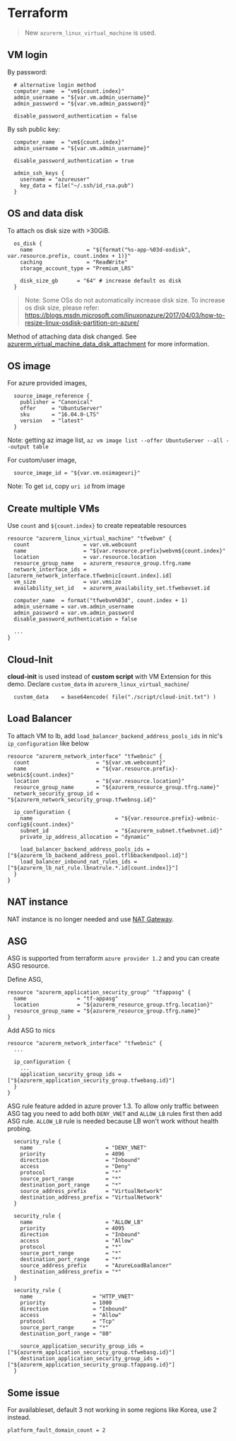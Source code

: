 # Terraform

> New `azurerm_linux_virtual_machine` is used.

## VM login

By password:

```
  # alternative login method
  computer_name  = "vm${count.index}"
  admin_username = "${var.vm.admin_username}"
  admin_password = "${var.vm.admin_password}"

  disable_password_authentication = false
```

By ssh public key:

```
  computer_name  = "vm${count.index}"
  admin_username = "${var.vm.admin_username}"

  disable_password_authentication = true

  admin_ssh_keys {
    username = "azureuser"
    key_data = file("~/.ssh/id_rsa.pub")
  }
```

## OS and data disk

To attach os disk size with >30GiB.

```
  os_disk {
    name                 = "${format("%s-app-%03d-osdisk", var.resource.prefix, count.index + 1)}"
    caching              = "ReadWrite"
    storage_account_type = "Premium_LRS"

    disk_size_gb      = "64" # increase default os disk
  }
```

> Note: Some OSs do not automatically increase disk size. To increase os disk size, please refer: https://blogs.msdn.microsoft.com/linuxonazure/2017/04/03/how-to-resize-linux-osdisk-partition-on-azure/

Method of attaching data disk changed. See [azurerm_virtual_machine_data_disk_attachment](https://www.terraform.io/docs/providers/azurerm/r/virtual_machine_data_disk_attachment.html) for more information.

## OS image

For azure provided images,

```
  source_image_reference {
    publisher = "Canonical"
    offer     = "UbuntuServer"
    sku       = "16.04.0-LTS"
    version   = "latest"
  }
```

Note: getting az image list, `az vm image list --offer UbuntuServer --all --output table `

For custom/user image,

```
  source_image_id = "${var.vm.osimageuri}"
```  

Note: To get `id`, copy `uri id` from image

## Create multiple VMs

Use `count` and `${count.index}` to create repeatable resources

```
resource "azurerm_linux_virtual_machine" "tfwebvm" {
  count                 = var.vm.webcount
  name                  = "${var.resource.prefix}webvm${count.index}"
  location              = var.resource.location
  resource_group_name   = azurerm_resource_group.tfrg.name
  network_interface_ids = [azurerm_network_interface.tfwebnic[count.index].id]
  vm_size               = var.vmsize
  availability_set_id   = azurerm_availability_set.tfwebavset.id

  computer_name  = format("tfwebvm%03d", count.index + 1)
  admin_username = var.vm.admin_username
  admin_password = var.vm.admin_password
  disable_password_authentication = false

  ...
}
```

## Cloud-Init

__cloud-init__ is used instead of __custom script__ with VM Extension for this demo. Declare `custom_data` in `azurerm_linux_virtual_machine`/

```
  custom_data    = base64encode( file("./script/cloud-init.txt") )
```

## Load Balancer

To attach VM to lb, add `load_balancer_backend_address_pools_ids` in nic's `ip_configuration` like below

```
resource "azurerm_network_interface" "tfwebnic" {
  count                     = "${var.vm.webcount}"
  name                      = "${var.resource.prefix}-webnic${count.index}"
  location                  = "${var.resource.location}"
  resource_group_name       = "${azurerm_resource_group.tfrg.name}"
  network_security_group_id = "${azurerm_network_security_group.tfwebnsg.id}"

  ip_configuration {
    name                          = "${var.resource.prefix}-webnic-config${count.index}"
    subnet_id                     = "${azurerm_subnet.tfwebvnet.id}"
    private_ip_address_allocation = "dynamic"

    load_balancer_backend_address_pools_ids = ["${azurerm_lb_backend_address_pool.tflbbackendpool.id}"]
    load_balancer_inbound_nat_rules_ids = ["${azurerm_lb_nat_rule.lbnatrule.*.id[count.index]}"]
  }
}
```

## NAT instance

NAT instance is no longer needed and use [NAT Gateway](https://docs.microsoft.com/en-us/azure/virtual-network/nat-overview).

## ASG

ASG is supported from terraform `azure provider 1.2` and you can create ASG resource.

Define ASG,

```
resource "azurerm_application_security_group" "tfappasg" {
  name                = "tf-appasg"
  location            = "${azurerm_resource_group.tfrg.location}"
  resource_group_name = "${azurerm_resource_group.tfrg.name}"
}
```

Add ASG to nics

```
resource "azurerm_network_interface" "tfwebnic" {
  ...

  ip_configuration {
    ...
    application_security_group_ids = ["${azurerm_application_security_group.tfwebasg.id}"]
  }
}

```

ASG rule feature added in azure prover 1.3. To allow only traffic between ASG tag you need to add both `DENY_VNET` and `ALLOW_LB` rules first then add ASG rule. `ALLOW_LB` rule is needed because LB won't work without health probing.

```
  security_rule {
    name                       = "DENY_VNET"
    priority                   = 4096
    direction                  = "Inbound"
    access                     = "Deny"
    protocol                   = "*"
    source_port_range          = "*"
    destination_port_range     = "*"
    source_address_prefix      = "VirtualNetwork"
    destination_address_prefix = "VirtualNetwork"
  }

  security_rule {
    name                       = "ALLOW_LB"
    priority                   = 4095
    direction                  = "Inbound"
    access                     = "Allow"
    protocol                   = "*"
    source_port_range          = "*"
    destination_port_range     = "*"
    source_address_prefix      = "AzureLoadBalancer"
    destination_address_prefix = "*"
  }

  security_rule {
    name                   = "HTTP_VNET"
    priority               = 1000
    direction              = "Inbound"
    access                 = "Allow"
    protocol               = "Tcp"
    source_port_range      = "*"
    destination_port_range = "80"

    source_application_security_group_ids = ["${azurerm_application_security_group.tfwebasg.id}"]
    destination_application_security_group_ids = ["${azurerm_application_security_group.tfappasg.id}"]
  }
```

## Some issue

For availableset, default 3 not working in some regions like Korea, use 2 instead.

```
platform_fault_domain_count = 2
```
